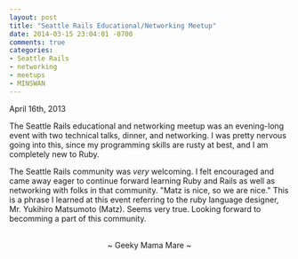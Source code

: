```yaml
---
layout: post
title: "Seattle Rails Educational/Networking Meetup"
date: 2014-03-15 23:04:01 -0700
comments: true
categories:
- Seattle Rails
- networking
- meetups
- MINSWAN
---
```

April 16th, 2013

The Seattle Rails educational and networking meetup was an evening-long event with two technical talks, dinner, and networking.  I was pretty nervous going into this, since my programming skills are rusty at best, and I am completely new to Ruby.

The Seattle Rails community was *very* welcoming.  I felt encouraged and came away eager to continue forward learning Ruby and Rails as well as networking with folks in that community.  "Matz is nice, so we are nice."  This is a phrase I learned at this event referring to the ruby language designer,  Mr. Yukihiro Matsumoto (Matz).  Seems very true.  Looking forward to becomming a part of this community.

<br>
<center>~ Geeky Mama Mare ~</center>

